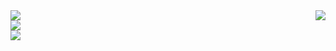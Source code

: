 <img align="right" src="https://github-readme-stats.vercel.app/api?username=JJ-VP&show_icons=true&theme=midnight-purple" />
<a href="https://github.com/JJ-VP/BEARbot">
  <img align="center" src="https://github-readme-stats.vercel.app/api/pin/?username=JJ-VP&repo=BEARbot&theme=midnight-purple" />
</a></br>
<a href="https://github.com/JJ-VP/amoled-replugged">
  <img align="center" src="https://github-readme-stats.vercel.app/api/pin/?username=JJ-VP&repo=amoled-replugged&theme=midnight-purple" />
</a></br>
<a href="https://github.com/JJ-VP/transparent-replugged">
  <img align="center" src="https://github-readme-stats.vercel.app/api/pin/?username=JJ-VP&repo=transparent-replugged&theme=midnight-purple" />
</a></br>
